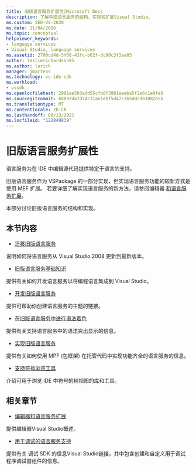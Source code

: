 ```yaml
---
title: 旧版语言服务扩展性|Microsoft Docs
description: 了解中旧语言服务的结构、实现和扩展Visual Studio。
ms.custom: SEO-VS-2020
ms.date: 11/04/2016
ms.topic: conceptual
helpviewer_keywords:
- language services
- Visual Studio, language services
ms.assetid: 2700cd4d-5f68-43fc-b62f-dc80c3f3aa85
author: leslierichardson95
ms.author: lerich
manager: jmartens
ms.technology: vs-ide-sdk
ms.workload:
- vssdk
ms.openlocfilehash: 2991ae503add55cfb8f3981eeeba5f2e6c1e0fe8
ms.sourcegitcommit: 68897da7d74c31ae1ebf5d47c7b5ddc9b108265b
ms.translationtype: MT
ms.contentlocale: zh-CN
ms.lasthandoff: 08/13/2021
ms.locfileid: "122049839"
---
```

# <a name="legacy-language-service-extensibility"></a>旧版语言服务扩展性
语言服务为在 IDE 中编辑源代码提供特定于语言的支持。

 旧版语言服务作为 VSPackage 的一部分实现，但实现语言服务功能的较新方式是使用 MEF 扩展。 若要详细了解实现语言服务的新方法，请参阅编辑器 [和语言服务扩展](../../extensibility/editor-and-language-service-extensions.md)。

 本部分讨论旧版语言服务的结构和实现。

## <a name="in-this-section"></a>本节内容
- [迁移旧版语言服务](../../extensibility/internals/migrating-a-legacy-language-service.md)

 说明如何将语言服务从 Visual Studio 2008 更新到最新版本。

- [旧版语言服务基础知识](../../extensibility/internals/legacy-language-service-essentials.md)

 提供有关如何开发语言服务以将编程语言集成到 Visual Studio。

- [开发旧版语言服务](../../extensibility/internals/developing-a-legacy-language-service.md)

 提供可帮助你创建语言服务的主题的链接。

- [在旧版语言服务中进行语法着色](../../extensibility/internals/syntax-coloring-in-a-legacy-language-service.md)

 提供有关支持语言服务中的语法突出显示的信息。

- [实现旧版语言服务](../../extensibility/internals/implementing-a-legacy-language-service1.md)

 提供有关如何使用 MPF (包框架) 在托管代码中实现功能齐全的语言服务的信息。

- [支持符号浏览工具](../../extensibility/internals/supporting-symbol-browsing-tools.md)

 介绍可用于浏览 IDE 中符号的树视图的库和工具。

## <a name="related-sections"></a>相关章节
- [编辑器和语言服务扩展](../../extensibility/editor-and-language-service-extensions.md)

 提供编辑器Visual Studio概述。

- [用于调试的语言服务支持](../../extensibility/internals/language-service-support-for-debugging.md)

 提供有关 调试 SDK 的信息Visual Studio链接，其中包含创建和自定义用于调试程序调试器组件的信息。
